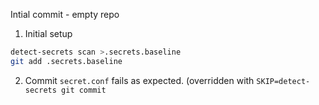 Intial commit - empty repo

1. Initial setup
```bash
detect-secrets scan >.secrets.baseline
git add .secrets.baseline
```

2. Commit `secret.conf` fails as expected. (overridden with `SKIP=detect-secrets
   git commit`
